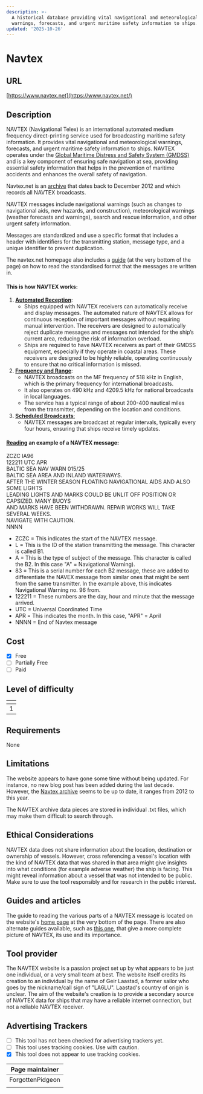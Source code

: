 ```yaml
---
description: >-
  A historical database providing vital navigational and meteorological
  warnings, forecasts, and urgent maritime safety information to ships.
updated: '2025-10-26'
---
```


# Navtex

## URL

[https://www.navtex.net](https://www.navtex.net/)

## Description

NAVTEX (Navigational Telex) is an international automated medium frequency direct-printing service used for broadcasting maritime safety information. It provides vital navigational and meteorological warnings, forecasts, and urgent maritime safety information to ships. NAVTEX operates under the [Global Maritime Distress and Safety System (GMDSS)](https://www.fcc.gov/wireless/bureau-divisions/mobility-division/maritime-mobile/ship-radio-stations/global-maritime) and is a key component of ensuring safe navigation at sea, providing essential safety information that helps in the prevention of maritime accidents and enhances the overall safety of navigation.

Navtex.net is an [archive](https://www.navtex.net/navtex-archive.html) that dates back to December 2012 and which records all NAVTEX broadcasts.

NAVTEX messages include navigational warnings (such as changes to navigational aids, new hazards, and construction), meteorological warnings (weather forecasts and warnings), search and rescue information, and other urgent safety information.

Messages are standardized and use a specific format that includes a header with identifiers for the transmitting station, message type, and a unique identifier to prevent duplication.

The navtex.net homepage also includes a [guide](https://www.navtex.net/index.html) (at the very bottom of the page) on how to read the standardised format that the messages are written in.

#### This is how NAVTEX works:

1. [**Automated Reception**](https://www.marinepublic.com/blogs/training/820808-complete-navtex-guide-understanding-maritime-communication):
   * Ships equipped with NAVTEX receivers can automatically receive and display messages. The automated nature of NAVTEX allows for continuous reception of important messages without requiring manual intervention. The receivers are designed to automatically reject duplicate messages and messages not intended for the ship’s current area, reducing the risk of information overload.
   * Ships are required to have NAVTEX receivers as part of their GMDSS equipment, especially if they operate in coastal areas. These receivers are designed to be highly reliable, operating continuously to ensure that no critical information is missed.
2. [**Frequency and Range**](https://www.navcen.uscg.gov/sites/default/files/pdf/gmdss/NAVTEX-NTM.pdf):
   * NAVTEX broadcasts on the MF frequency of 518 kHz in English, which is the primary frequency for international broadcasts.
   * It also operates on 490 kHz and 4209.5 kHz for national broadcasts in local languages.
   * The service has a typical range of about 200-400 nautical miles from the transmitter, depending on the location and conditions.
3. [**Scheduled Broadcasts**:](https://www.marinepublic.com/blogs/training/820808-complete-navtex-guide-understanding-maritime-communication)
   * NAVTEX messages are broadcast at regular intervals, typically every four hours, ensuring that ships receive timely updates.

#### [Reading](https://www.imorules.com/GUID-1015C87C-8D59-42A8-B42A-047ED191CBF1.html) an example of a NAVTEX message:

ZCZC IA96\
122211 UTC APR\
BALTIC SEA NAV WARN 015/25\
BALTIC SEA AREA AND INLAND WATERWAYS.\
AFTER THE WINTER SEASON FLOATING NAVIGATIONAL AIDS AND ALSO SOME LIGHTS\
LEADING LIGHTS AND MARKS COULD BE UNLIT OFF POSITION OR CAPSIZED. MANY BUOYS\
AND MARKS HAVE BEEN WITHDRAWN. REPAIR WORKS WILL TAKE SEVERAL WEEKS.\
NAVIGATE WITH CAUTION.\
NNNN



* ZCZC = This indicates the start of the NAVTEX message.
* L = This is the ID of the station transmitting the message. This character is called B1.&#x20;
* A = This is the type of subject of the message. This character is called the B2. In this case "A" = Navigational Warning).
* 83 = This is a serial number for each B2 message, these are added to differentiate the NAVEX message from similar ones that might be sent from the same transmitter. In the example above, this indicates Navigational Warning no. 96 from.
* 122211 = These numbers are the day, hour and minute that the message arrived.
* UTC = Universal Coordinated Time
* APR = This indicates the month. In this case, "APR" = April
* NNNN = End of Navtex message

## Cost

* [x] Free
* [ ] Partially Free
* [ ] Paid

## Level of difficulty

<table><thead><tr><th data-type="rating" data-max="5"></th></tr></thead><tbody><tr><td>1</td></tr></tbody></table>

## Requirements

None

## Limitations

The website appears to have gone some time without being updated. For instance, no new blog post has been added during the last decade. However, the [Navtex archive](https://www.navtex.net/navtex-archive.html) seems to be up to date, it ranges from 2012 to this year.

The NAVTEX archive data pieces are stored in individual .txt files, which may make them difficult to search through.

## Ethical Considerations

NAVTEX data does not share information about the location, destination or ownership of vessels. However, cross referencing a vessel's location with the kind of NAVTEX data that was shared in that area might give insights into what conditions (for example adverse weather) the ship is facing. This might reveal information about a vessel that was not intended to be public. Make sure to use the tool responsibly and for research in the public interest.

## Guides and articles

The guide to reading the various parts of a NAVTEX message is located on the website's [home page](https://www.navtex.net/index.html) at the very bottom of the page. There are also alternate guides available, such as [this one](https://www.marinepublic.com/blogs/training/820808-complete-navtex-guide-understanding-maritime-communication), that give a more complete picture of NAVTEX, its use and its importance.

## Tool provider

The NAVTEX website is a passion project set up by what appears to be just one individual, or a very small team at best. The website itself credits its creation to an individual by the name of Geir Laastad, a former sailor who goes by the nickname/call sign of "LA6LU".  Laastad's country of origin is unclear. The aim of the website's creation is to provide a secondary source of NAVTEX data for ships that may have a reliable internet connection, but not a reliable NAVTEX receiver.

## Advertising Trackers

* [ ] This tool has not been checked for advertising trackers yet.
* [ ] This tool uses tracking cookies. Use with caution.
* [x] This tool does not appear to use tracking cookies.

| Page maintainer  |
| ---------------- |
| ForgottenPidgeon |
|                  |
